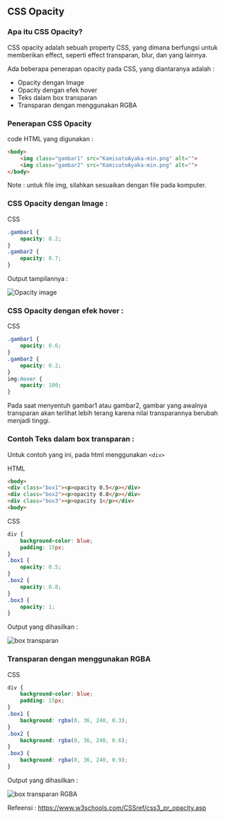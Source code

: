 ## CSS Opacity

### Apa itu CSS Opacity?

CSS opacity adalah sebuah property CSS, yang dimana berfungsi untuk memberikan effect, seperti effect transparan, blur, dan yang lainnya.

Ada beberapa penerapan opacity pada CSS, yang diantaranya adalah :
- Opacity dengan Image
- Opacity dengan efek hover
- Teks dalam box transparan
- Transparan dengan menggunakan RGBA

### Penerapan CSS Opacity

code HTML yang digunakan :
```html
<body>
    <img class="gambar1" src="KamisatoAyaka-min.png" alt="">
    <img class="gambar2" src="KamisatoAyaka-min.png" alt="">
</body>
```
Note : untuk file img, silahkan sesuaikan dengan file pada komputer.

### CSS Opacity dengan Image :

CSS
```css
.gambar1 {
    opacity: 0.2;
}
.gambar2 {
    opacity: 0.7;
}
```
Output tampilannya : 

![Opacity image](https://user-images.githubusercontent.com/89055857/137607830-2bcbc36f-65ed-4774-a574-06115234485c.PNG)

### CSS Opacity dengan efek hover :

CSS
```css
.gambar1 {
    opacity: 0.6;
}
.gambar2 {
    opacity: 0.2;
}
img:hover {
    opacity: 100;
}
```
Pada saat menyentuh gambar1 atau gambar2, gambar yang awalnya transparan akan terlihat lebih terang karena nilai transparannya berubah menjadi tinggi.

### Contoh Teks dalam box transparan :

Untuk contoh yang ini, pada html menggunakan ``<div>`` 

HTML
```html
<body>
<div class="box1"><p>opacity 0.5</p></div>
<div class="box2"><p>opacity 0.8</p></div>
<div class="box3"><p>opacity 1</p></div>
<body>
```

CSS
```css
div {
    background-color: blue;
    padding: 15px;
}
.box1 {
    opacity: 0.5;
}
.box2 {
    opacity: 0.8; 
}
.box3 {
    opacity: 1; 
}
```
Output yang dihasilkan : 

![box transparan](https://user-images.githubusercontent.com/89055857/137607843-2b768f91-be59-4a66-b2f1-bd4aae7e6aa4.PNG)

### Transparan dengan menggunakan RGBA

CSS
```css
div {
    background-color: blue;
    padding: 15px;
}
.box1 {
    background: rgba(0, 36, 240, 0.3);
}
.box2 {
    background: rgba(0, 36, 240, 0.6);
}
.box3 {
    background: rgba(0, 36, 240, 0.9);
}
```
Output yang dihasilkan : 

![box transparan RGBA](https://user-images.githubusercontent.com/89055857/137660929-7e94cfd8-ed36-453a-8cf0-2f37cd0714d0.PNG)

Refeensi : https://www.w3schools.com/CSSref/css3_pr_opacity.asp
